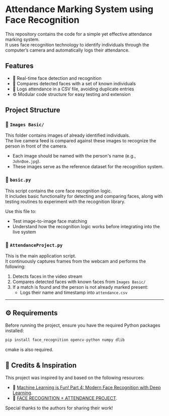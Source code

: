 # Attendance Marking System using Face Recognition

This repository contains the code for a simple yet effective attendance marking system.  
It uses face recognition technology to identify individuals through the computer’s camera and automatically logs their attendance.

## Features

- 📸 Real-time face detection and recognition
- 🧠 Compares detected faces with a set of known individuals
- 📂 Logs attendance in a CSV file, avoiding duplicate entries
- ⚙️ Modular code structure for easy testing and extension

## Project Structure


### 🔹 `Images Basic/`

This folder contains images of already identified individuals.  
The live camera feed is compared against these images to recognize the person in front of the camera.

- Each image should be named with the person's name (e.g., `JohnDoe.jpg`).
- These images serve as the reference dataset for the recognition system.

### 🔹 `basic.py`

This script contains the core face recognition logic.  
It includes basic functionality for detecting and comparing faces, along with testing routines to experiment with the recognition library.

Use this file to:
- Test image-to-image face matching
- Understand how the recognition logic works before integrating into the live system

### 🔹 `AttendanceProject.py`

This is the main application script.  
It continuously captures frames from the webcam and performs the following:

1. Detects faces in the video stream
2. Compares detected faces with known faces from `Images Basic/`
3. If a match is found and the person is not already marked present:
   - Logs their name and timestamp into `attendance.csv`

---

## ⚙️ Requirements

Before running the project, ensure you have the required Python packages installed:

```bash
pip install face_recognition opencv-python numpy dlib
```

cmake is also required.


## 📝 Credits & Inspiration

This project was inspired by and based on the following resources:

- 📖 [Machine Learning is Fun! Part 4: Modern Face Recognition with Deep Learning](https://medium.com/@ageitgey/machine-learning-is-fun-part-4-modern-face-recognition-with-deep-learning-c3cffc121d78).
- 🎥 [FACE RECOGNITION + ATTENDANCE PROJECT](https://www.youtube.com/watch?v=sz25xxF_AVE).

Special thanks to the authors for sharing their work!


